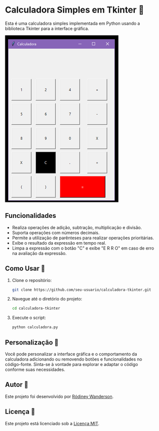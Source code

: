# Calculadora Simples em Tkinter 🧮

Esta é uma calculadora simples implementada em Python usando a biblioteca Tkinter para a interface gráfica.

![Screenshot da Calculadora](img/calculadora-gui.png)

## Funcionalidades

- Realiza operações de adição, subtração, multiplicação e divisão.
- Suporta operações com números decimais.
- Permite a utilização de parênteses para realizar operações prioritárias.
- Exibe o resultado da expressão em tempo real.
- Limpa a expressão com o botão "C" e exibe "E R R O" em caso de erro na avaliação da expressão.

## Como Usar 🚀

1. Clone o repositório:

   ```bash
   git clone https://github.com/seu-usuario/calculadora-tkinter.git
   ```

2. Navegue até o diretório do projeto:

   ```bash
   cd calculadora-tkinter
   ```

3. Execute o script:

   ```bash
   python calculadora.py
   ```

## Personalização 💅

Você pode personalizar a interface gráfica e o comportamento da calculadora adicionando ou removendo botões e funcionalidades no código-fonte. Sinta-se à vontade para explorar e adaptar o código conforme suas necessidades.

## Autor 👔

Este projeto foi desenvolvido por [Ródiney Wanderson](https://github.com/rodineyw).

## Licença 🪪

Este projeto está licenciado sob a [Licença MIT](LICENSE).
